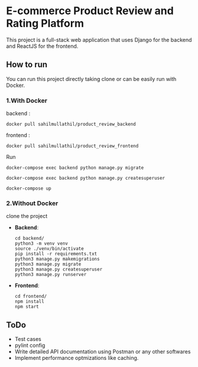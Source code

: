 # E-commerce Product Review and Rating Platform
This project is a full-stack web application that uses Django for the backend and ReactJS for the frontend. 

## How to run
You can run this project directly taking clone or can be easily run with Docker.

### 1.With Docker
  backend : 
  ```shell  
  docker pull sahilmullathil/product_review_backend
  ```
  frontend : 
  ```shell 
  docker pull sahilmullathil/product_review_frontend
  ```
  Run

  ```shell 
docker-compose exec backend python manage.py migrate
```

  ```shell 
docker-compose exec backend python manage.py createsuperuser
```


  ``` shell 
  docker-compose up
  ``` 

### 2.Without Docker
  clone the project
  - **Backend**:
      ```shell
      cd backend/
      python3 -m venv venv
      source ./venv/bin/activate
      pip install -r requirements.txt
      python3 manage.py makemigrations
      python3 manage.py migrate
      python3 manage.py createsuperuser 
      python3 manage.py runserver
      ```

  - **Frontend**:
    ```shell
    cd frontend/
    npm install
    npm start
    ```
## ToDo
- Test cases
- pylint config
- Write detailed API documentation using Postman or any other softwares
- Implement performance optmizations like caching. 
